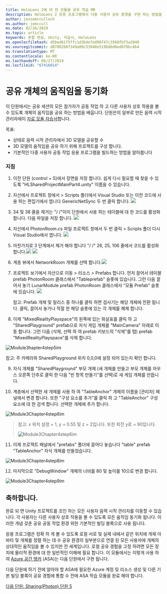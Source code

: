 ```yaml
---
title: HoloLens 2에 대 한 모듈을 공유 학습 MR
description: HoloLens 2 응용 프로그램에서 다중 사용자 공유 환경을 구현 하는 방법을 알아보려면이 과정을 완료 합니다.
author: jessemcculloch
ms.author: jemccull
ms.date: 02/26/2019
ms.topic: article
keywords: 혼합 현실, Unity, 자습서, HoloLens
ms.openlocfilehash: d5bed61f5ffc1d3b4efed96f47c3568fbf3a2948
ms.sourcegitcommit: d8700260f349a09c53948e519bd6d8ed6f9bc4b4
ms.translationtype: MT
ms.contentlocale: ko-KR
ms.lasthandoff: 06/27/2019
ms.locfileid: "67416014"
---
```

# <a name="synchronizing-the-movements-of-shared-objects"></a>공유 개체의 움직임을 동기화

이 단원에서는 공유 세션의 모든 참가자가 공동 작업 하 고 다른 사용자 상호 작용을 볼 수 있도록 개체의 움직임을 공유 하는 방법을 배웁니다. 단원은의 일부로 만든 음력 시작 관리자에이 [자료 모듈 자습서](mrlearning-base.md)합니다.

목표:

- 상태로 음력 시작 관리자에서 3D 모델을 공유할 수
- 3D 모델의 움직임을 공유 하기 위해 프로젝트를 구성 합니다.
- 기본적인 다중 사용자 공동 작업 응용 프로그램을 빌드하는 방법을 알아봅니다

### <a name="instructions"></a>지침

1. 이전 단원 (control + S)에서 장면을 저장 합니다. 쉽게 다시 필요할 때 찾을 수 있도록 "HLSharedProjectMainPart4.unity" 이름을 수 있습니다.

2. 자산에서 프로젝트 창에서 > Scripts 폴더에서 Visual Studio 또는 이전 코드에 사용 하는 편집기에서 엽니다 GenericNetSync 두 번 클릭 합니다.  ![](images/module3chapter4updatestep2.png)

3. 34 및 38 줄을 제거는 "/ /"이이 단원에서 사용 하는 테이블에 대 한 코드를 활성화 합니다.  다음 파일을 저장 합니다. ![](images/module3chapter4updatestep3.png)

4. 자산에서 PhotonRoom.cs 파일 프로젝트 창에서 두 번 클릭 > Scripts 폴더 다시 Visual Studio에서 엽니다. ![](images/module3chapter4updatestep4.png)

5. 마찬가지로 3 단계에서 제거 해야 합니다 "/ /" 26, 25, 106 줄에서 코드를 활성화 합니다.![](images/module3chapter4updatestep5a.png) ![](images/module3chapter4updatestep5b.png)

6. 계층 뷰에서 NetworkRoom 개체를 선택 합니다.![](images/module3chapter4updatestep6.png)

7. 프로젝트 보기에서 자산으로 이동 > 리소스 > Prefabs 합니다. 먼저 끌어서 테이블 prefab PhotonRoom 클래스에서 "Tableprefab" 슬롯에 있습니다. 그런 다음 끌어서 놓기 LunarModule prefab PhotonRoom 클래스에서 "모듈 Prefab" 슬롯에 있습니다. ![](images/module3chapter4updatestep7.png)

   참고: Prefab 개체 및 릴리스 중 하나를 클릭 하면 검사기는 해당 개체에 전환 됩니다. 클릭, 끌어서 놓거나 적절 한 해당 슬롯에 있는 각 개체를 해제 합니다.



8. 이제 "MixedRealityPlayspace"의 왼쪽에 있는 화살표를 클릭 하 고 "SharedPlayground" prefab으로 자식 게임 개체를 "MainCamera" 아래로 이동 합니다. 그런 다음 (삭제, 선택 하 여 prefab 키보드의 "삭제"를 탭) prefab "MixedRealityPlayspace"를 삭제 합니다.

![Module3hapter4step5im](images/module3chapter4step5im.PNG)

참고:  주 카메라와 SharedPlayground 위치 0,0,0에 설정 되어 있는지 확인 합니다.

9. 자식 개체를 "SharedPlayground" 부모 개체 (새 개체를 만들고 부모 개체를 마우스 오른쪽 단추로 클릭 한 다음 "빈 항목 만들기"를 선택)로 새 게임 개체를 만듭니다. 

10. 계층에서 선택한 새 개체를 사용 하 여 "TableAnchor" 개체의 이름을 [관리자] 패널에서 변경 합니다. 또한 "구성 요소를 추가"를 클릭 하 고 "TableAnchor" 구성 요소에 대 한 검색 합니다. 선택한 개체에 추가 합니다. 

![Module3Chapter4step6im](images/module3chapter4step7im.PNG)

> 참고: x 위치 설정 = 1, y = 0.55 및 z = 2입니다. 또한 회전 y로 = 90입니다. 
>
> ![Module3Chapter4step6im](images/module3chapter4noteim.PNG)

11. 이제 프로젝트 패널에서 "prefabs" 폴더에 끌어다 놓습니다 "table" prefab "TableAnchor" 자식 개체를 만들었습니다.

![Module3Chapter4step8im](images/module3chapter4step8im.PNG)



12. 마지막으로 "DebugWindow" 개체의 너비를 80 및 높이를 10으로 변경 합니다.

![Module3Chapter4step9im](images/module3chapter4step11im.PNG)




## <a name="congratulations"></a>축하합니다.

완료 되 면 Unity 프로젝트를 조인 하는 모든 사용자 음력 시작 관리자를 이동할 수 있습니다. 각 사용자는 다른 사용자 상호 작용을 볼 수 있도록 모든 움직임 동기화 됩니다. 이러한 개념 갖춘 공유 공동 작업 환경 위한 기본적인 빌딩 블록으로 사용 됩니다. 

응용 프로그램은 정확 하 게 볼 수 있도록 로컬 서로 및 실제 내에서 같은 위치에 개체 아바타 및 개체를 정렬 하는 데 수 공유 환경의 일부분으로 연결 된 모든 사용자에 개체의 상대적인 움직임을 볼 수 있지만 전 세계입니다. 로컬 공유 경험을 고정 하려면 모든 장치에 물리적 환경에 대 한 일반적인 이해에 필요 합니다. 이 모듈에서는 이렇게 사용 하 여 [Azure 공간 앵커](<https://azure.microsoft.com/en-us/services/spatial-anchors/>) (ASA)는 다음 단원에서 구현 됩니다.

다음 단원에 하기 전에 알아야 할 ASA에 필요한 Azure 계정 및 리소스 생성 및 다른 기본 빌딩 블록이 공유 경험에 통합 수 전에 ASA 학습 모듈을 완료 해야 합니다.

[다음 단원: Sharing(Photon) 단원 5](mrlearning-sharing(photon)-ch5.md)

